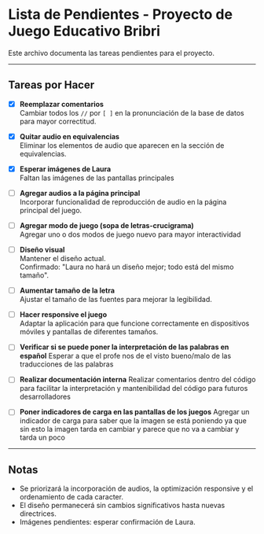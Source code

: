 # Lista de Pendientes - Proyecto de Juego Educativo Bribri

Este archivo documenta las tareas pendientes para el proyecto.

---

## Tareas por Hacer

- [X] **Reemplazar comentarios**  
  Cambiar todos los `//` por `[ ]` en la pronunciación de la base de datos para mayor correctitud.

- [X] **Quitar audio en equivalencias**  
  Eliminar los elementos de audio que aparecen en la sección de equivalencias.

- [X] **Esperar imágenes de Laura**  
  Faltan las imágenes de las pantallas principales

- [ ] **Agregar audios a la página principal**  
  Incorporar funcionalidad de reproducción de audio en la página principal del juego.

- [ ] **Agregar modo de juego (sopa de letras-crucigrama)**  
  Agregar uno o dos modos de juego nuevo para mayor interactividad

- [ ] **Diseño visual**  
  Mantener el diseño actual.  
  Confirmado: "Laura no hará un diseño mejor; todo está del mismo tamaño".

- [ ] **Aumentar tamaño de la letra**  
  Ajustar el tamaño de las fuentes para mejorar la legibilidad.

- [ ] **Hacer responsive el juego**  
  Adaptar la aplicación para que funcione correctamente en dispositivos móviles y pantallas de diferentes tamaños.

- [ ] **Verificar si se puede poner la interpretación de las palabras en español**
  Esperar a que el profe nos de el visto bueno/malo de las traducciones de las palabras

- [ ] **Realizar documentación interna**
  Realizar comentarios dentro del código para facilitar la interpretación y mantenibilidad del código para futuros desarrolladores

- [ ] **Poner indicadores de carga en las pantallas de los juegos**
  Agregar un indicador de carga para saber que la imagen se está poniendo ya que sin esto la imagen tarda en cambiar y parece que no va a cambiar y tarda un poco
---

## Notas
- Se priorizará la incorporación de audios, la optimización responsive y el ordenamiento de cada caracter.
- El diseño permanecerá sin cambios significativos hasta nuevas directrices.
- Imágenes pendientes: esperar confirmación de Laura.
